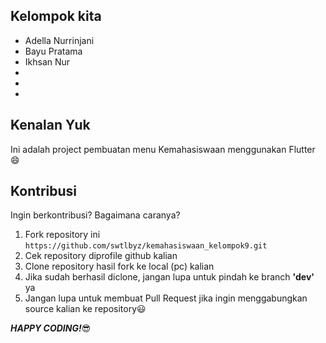 ## Kelompok kita 

* Adella Nurrinjani
* Bayu Pratama
* Ikhsan Nur
*
*
*

## Kenalan Yuk

Ini adalah project pembuatan menu Kemahasiswaan menggunakan Flutter :smile:


## Kontribusi

Ingin berkontribusi? Bagaimana caranya?

1. Fork repository ini ```https://github.com/swtlbyz/kemahasiswaan_kelompok9.git```
2. Cek repository diprofile github kalian
3. Clone repository hasil fork ke local (pc) kalian
4. Jika sudah berhasil diclone, jangan lupa untuk pindah ke branch **'dev'** ya
5. Jangan lupa untuk membuat Pull Request jika ingin menggabungkan source kalian ke repository:smiley:

***HAPPY CODING!***:sunglasses: